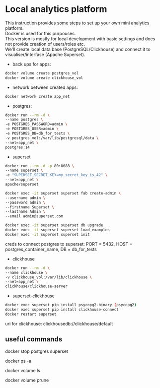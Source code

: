 # Local analytics platform

This instruction provides some steps to set up your own mini analytics platform.  
Docker is used for this purpouses.  
This version is mostly for local development with basic settings and does not provide creation of users/roles etc.  
We'll create local data base (PostgreSQL/Clickhouse) and connect it to visualiser/interfase (Apache Superset).  

- back ups for apps:

```bash
docker volume create postgres_vol
docker volume create clickhouse_vol
```

- network between created apps:

```bash
docker network create app_net
```

- postgres:

```bash
docker run --rm -d \
--name postgres \
-e POSTGRES_PASSWORD=admin \
-e POSTGRES_USER=admin \
-e POSTGRES_DB=db_for_tests \
-v postgres_vol:/var/lib/postgresql/data \
--net=app_net \
postgres:14
```

- superset

```bash
docker run --rm -d -p 80:8088 \
--name superset \
-e "SUPERSET_SECRET_KEY=my_secret_key_is_42" \
--net=app_net \
apache/superset

docker exec -it superset superset fab create-admin \
--username admin \
--password admin \
--firstname Superset \
--lastname Admin \
--email admin@superset.com 

docker exec -it superset superset db upgrade
docker exec -it superset superset load_examples
docker exec -it superset superset init
```

creds to connect postgres to superset: PORT = 5432, HOST = postgres_container_name, DB = db_for_tests

- clickhouse

```bash
docker run --rm -d \
--name clickhouse \
-v clickhouse_vol:/var/lib/clickhouse \
--net=app_net \
clickhouse/clickhouse-server
```

- superset-clickhouse

```bash
docker exec superset pip install psycopg2-binary (psycopg2)
docker exec superset pip install clickhouse-connect
docker restart superset
```

uri for clickhouse: clickhousedb://clickhouse/default

## useful commands

docker stop postgres superset

docker ps -a

docker volume ls

docker volume prune
